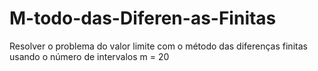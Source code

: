 # M-todo-das-Diferen-as-Finitas
Resolver o problema do valor limite com o método das diferenças finitas usando o número de intervalos m = 20
